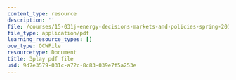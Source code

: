```yaml
---
content_type: resource
description: ''
file: /courses/15-031j-energy-decisions-markets-and-policies-spring-2012/9d7e3579031ca72c8c83039e7f5a253e_XJdqfhuqLJA.pdf
file_type: application/pdf
learning_resource_types: []
ocw_type: OCWFile
resourcetype: Document
title: 3play pdf file
uid: 9d7e3579-031c-a72c-8c83-039e7f5a253e
---
```

